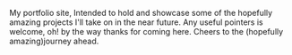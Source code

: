 My portfolio site,
Intended to hold and showcase some of the hopefully amazing projects I'll take on in the near future.
Any useful pointers is welcome, oh! by the way thanks for coming here. Cheers to the (hopefully amazing)journey ahead.